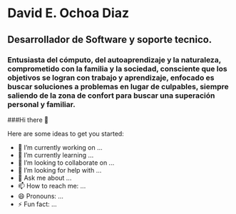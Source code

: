 # David E. Ochoa Diaz
## Desarrollador de Software y soporte tecnico.
### Entusiasta del cómputo, del autoaprendizaje y la naturaleza, comprometido con la familia y la sociedad, consciente que los objetivos se logran con trabajo y aprendizaje, enfocado es buscar soluciones a problemas en lugar de culpables, siempre saliendo de la zona de confort para buscar una superación personal y familiar.



###Hi there 👋

<!--
**davideochoa/davideochoa** is a ✨ _special_ ✨ repository because its `README.md` (this file) appears on your GitHub profile.-->

Here are some ideas to get you started:

- 🔭 I’m currently working on ...
- 🌱 I’m currently learning ...
- 👯 I’m looking to collaborate on ...
- 🤔 I’m looking for help with ...
- 💬 Ask me about ...
- 📫 How to reach me: ...
- 😄 Pronouns: ...
- ⚡ Fun fact: ...

